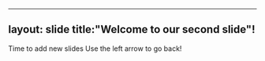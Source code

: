 ----
layout: slide
title:"Welcome to our second slide"!
----
Time to add new slides
Use the left arrow to go back!
